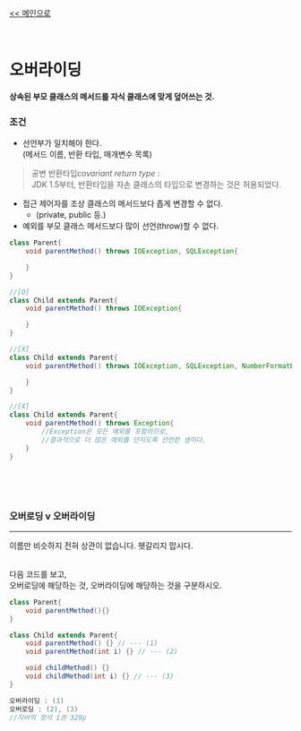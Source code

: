 [<< 메인으로](https://github.com/AtomicLiquors/Java_Wiki_Chb)

&nbsp;  

# 오버라이딩
**상속된 부모 클래스의 메서드를 자식 클래스에 맞게 덮어쓰는 것.**

### 조건
- 선언부가 일치해야 한다.  
  (메서드 이름, 반환 타입, 매개변수 목록)

> 공변 반환타입*covariant return type* :   
> JDK 1.5부터, 반환타입을 자손 클래스의 타입으로 변경하는 것은 허용되었다.

- 접근 제어자를 조상 클래스의 메서드보다 좁게 변경할 수 없다.
  - (private, public 등.)
- 예외를 부모 클래스 메서드보다 많이 선언(throw)할 수 없다.
```java
class Parent{
    void parentMethod() throws IOException, SQLException{

    }
}

//[O]
class Child extends Parent{
    void parentMethod() throws IOException{

    }
}

//[X]
class Child extends Parent{
    void parentMethod() throws IOException, SQLException, NumberFormatException{

    }
}

//[X]
class Child extends Parent{
    void parentMethod() throws Exception{
        //Exception은 모든 예외를 포함하므로, 
        //결과적으로 더 많은 예외를 던지도록 선언한 셈이다.
    }
}
```

&nbsp;  


&nbsp;  
### 오버로딩 v 오버라이딩
___
이름만 비슷하지 전혀 상관이 없습니다. 헷갈리지 맙시다.

&nbsp;  
다음 코드를 보고,  
오버로딩에 해당하는 것, 오버라이딩에 해당하는 것을 구분하시오.
```java
class Parent{
    void parentMethod(){}
}

class Child extends Parent{
    void parentMethod() {} // --- (1)
    void parentMethod(int i) {} // --- (2)

    void childMethod() {}
    void childMethod(int i) {} // --- (3)
}
```
```java
오버라이딩 : (1)
오버로딩 : (2), (3)
//자바의 정석 1권 329p
```